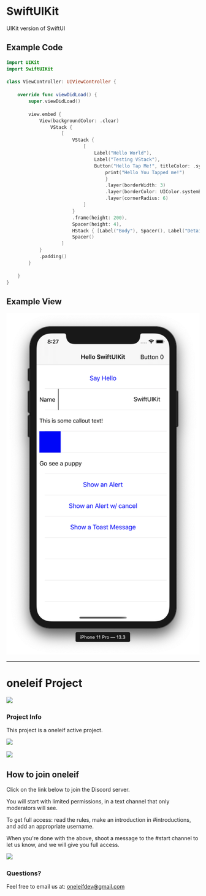 # SwiftUIKit

UIKit version of SwiftUI

## Example Code
```Swift
import UIKit
import SwiftUIKit

class ViewController: UIViewController {
    
    override func viewDidLoad() {
        super.viewDidLoad()
        
        view.embed {
            View(backgroundColor: .clear)
                VStack {
                    [
                        VStack {
                            [
                                Label("Hello World"),
                                Label("Testing VStack"),
                                Button("Hello Tap Me!", titleColor: .systemBlue, backgroundColor: .systemYellow) {
                                    print("Hello You Tapped me!")
                                    }
                                    .layer(borderWidth: 3)
                                    .layer(borderColor: UIColor.systemBlue.cgColor)
                                    .layer(cornerRadius: 6)
                            ]
                        }
                        .frame(height: 200),
                        Spacer(height: 4),
                        HStack { [Label("Body"), Spacer(), Label("Details")] },
                        Spacer()
                    ]
            }
            .padding()
        }
        
    }
}
```

## Example View

![Example SwiftUIKit](assets/exampleView_01.png)

****

# oneleif Project

![](https://github.com/oneleif/olWebsite/blob/master/Public/images/homeLogo.png?raw=true)

### Project Info

This project is a oneleif active project.

[![](https://img.shields.io/badge/oneleif-Twitter-blue.svg)](https://twitter.com/oneleifdev)

[![](https://img.shields.io/badge/oneleif-YouTube-red.svg)](https://www.youtube.com/channel/UC3HN0jID38K0Vb_WChvgQmA)

## How to join oneleif
Click on the link below to join the Discord server.

You will start with limited permissions, in a text channel that only moderators will see.

To get full access: read the rules, make an introduction in #introductions, and add an appropriate username.

When you're done with the above, shoot a message to the #start channel to let us know, and we will give you full access.

[![](https://img.shields.io/badge/oneleif-Discord-7284be.svg)](https://discord.gg/tv9UdJK)

### Questions?
Feel free to email us at: oneleifdev@gmail.com 

